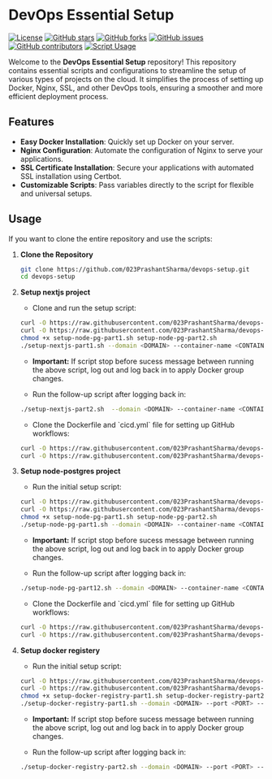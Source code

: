 
# DevOps Essential Setup

[![License](https://img.shields.io/github/license/023PrashantSharma/devops-setup)](LICENSE)
[![GitHub stars](https://img.shields.io/github/stars/023PrashantSharma/devops-setup)](https://github.com/023PrashantSharma/devops-setup/stargazers)
[![GitHub forks](https://img.shields.io/github/forks/023PrashantSharma/devops-setup)](https://github.com/023PrashantSharma/devops-setup/network)
[![GitHub issues](https://img.shields.io/github/issues/023PrashantSharma/devops-setup)](https://github.com/023PrashantSharma/devops-setup/issues)
[![GitHub contributors](https://img.shields.io/github/contributors/023PrashantSharma/devops-setup)](https://github.com/023PrashantSharma/devops-setup/graphs/contributors)
[![Script Usage](https://img.shields.io/badge/Script%20Usage-0-brightgreen)](https://github.com/023PrashantSharma/devops-setup)

Welcome to the **DevOps Essential Setup** repository! This repository contains essential scripts and configurations to streamline the setup of various types of projects on the cloud. It simplifies the process of setting up Docker, Nginx, SSL, and other DevOps tools, ensuring a smoother and more efficient deployment process.

## Features

- **Easy Docker Installation**: Quickly set up Docker on your server.
- **Nginx Configuration**: Automate the configuration of Nginx to serve your applications.
- **SSL Certificate Installation**: Secure your applications with automated SSL installation using Certbot.
- **Customizable Scripts**: Pass variables directly to the script for flexible and universal setups.

## Usage

If you want to clone the entire repository and use the scripts:

1. **Clone the Repository**

   ```sh
   git clone https://github.com/023PrashantSharma/devops-setup.git
   cd devops-setup
   ```

2. **Setup nextjs project**

   - Clone and run the setup script:
   ```sh
   curl -O https://raw.githubusercontent.com/023PrashantSharma/devops-setup/main/setup-script/setup-nextjs-part1.sh
   curl -O https://raw.githubusercontent.com/023PrashantSharma/devops-setup/main/setup-script/setup-nextjs-part2.sh
   chmod +x setup-node-pg-part1.sh setup-node-pg-part2.sh
   ./setup-nextjs-part1.sh --domain <DOMAIN> --container-name <CONTAINER_NAME> --image-name <IMAGE_NAME> --port <PORT> --email <EMAIL>
   ```
   - **Important:** If script stop before sucess message between running the above script, log out and log back in to apply Docker group changes.
   
   - Run the follow-up script after logging back in:
   ```sh
   ./setup-nextjs-part2.sh  --domain <DOMAIN> --container-name <CONTAINER_NAME> --image-name <IMAGE_NAME> --port <PORT> --email <EMAIL>
   ```
   - Clone the Dockerfile and \`cicd.yml\` file for setting up GitHub workflows:
   ```sh
   curl -O https://raw.githubusercontent.com/023PrashantSharma/devops-setup/tree/main/github-workflow/nextjs/Dockerfile
   curl -O https://raw.githubusercontent.com/023PrashantSharma/devops-setup/tree/main/github-workflow/nextjs/cicd.yml
   ```

3. **Setup node-postgres project**

   - Run the initial setup script:
   ```sh
   curl -O https://raw.githubusercontent.com/023PrashantSharma/devops-setup/main/setup-script/setup-node-pg-part1.sh
   curl -O https://raw.githubusercontent.com/023PrashantSharma/devops-setup/main/setup-script/setup-node-pg-part2.sh
   chmod +x setup-node-pg-part1.sh setup-node-pg-part2.sh 
   ./setup-node-pg-part1.sh --domain <DOMAIN> --container-name <CONTAINER_NAME> --image-name <IMAGE_NAME> --port <PORT> --db-port <DB_PORT> --email <EMAIL>
   ```
   - **Important:** If script stop before sucess message between running the above script, log out and log back in to apply Docker group changes.
   
   - Run the follow-up script after logging back in:
   ```sh
   ./setup-node-pg-part12.sh --domain <DOMAIN> --container-name <CONTAINER_NAME> --image-name <IMAGE_NAME> --port <PORT> --db-port <DB_PORT> --email <EMAIL>
   ```

   - Clone the Dockerfile and \`cicd.yml\` file for setting up GitHub workflows:
   ```sh
   curl -O https://raw.githubusercontent.com/023PrashantSharma/devops-setup/main/github-workflow/node-postgres/Dockerfile
   curl -O https://raw.githubusercontent.com/023PrashantSharma/devops-setup/main/github-workflow/node-postgres/cicd.yml
   ```
3. **Setup docker registery**

   - Run the initial setup script:
   ```sh
   curl -O https://raw.githubusercontent.com/023PrashantSharma/devops-setup/main/setup-script/setup-docker-registry-part1.sh
   curl -O https://raw.githubusercontent.com/023PrashantSharma/devops-setup/main/setup-script/setup-docker-registry-part2.sh
   chmod +x setup-docker-registry-part1.sh setup-docker-registry-part2.sh
   ./setup-docker-registry-part1.sh --domain <DOMAIN> --port <PORT> --email <EMAIL>  --username <USERNAME> --password <PASSWORD>
   ```
   - **Important:** If script stop before sucess message between running the above script, log out and log back in to apply Docker group changes.
   
   - Run the follow-up script after logging back in:
   ```sh
   ./setup-docker-registry-part2.sh --domain <DOMAIN> --port <PORT> --email <EMAIL>  --username <USERNAME> --password <PASSWORD>
   ```

